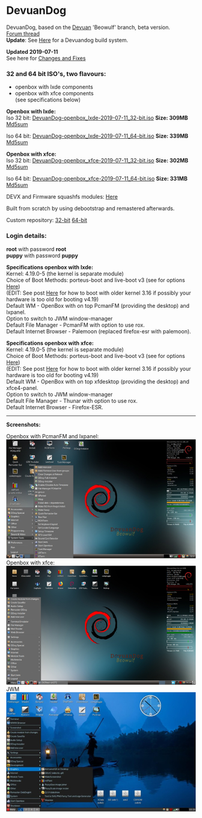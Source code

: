 # DevuanDog
DevuanDog, based on the [Devuan](https://devuan.org/) 'Beowulf' branch, beta version.   
[Forum thread](http://murga-linux.com/puppy/viewtopic.php?t=115124)  
**Update**: See [Here](https://debiandog.github.io/MakeLive/Readme-build-devuandog-beowulf.html) for a Devuandog build system.  


**Updated 2019-07-11**     
See here for [Changes and Fixes](http://murga-linux.com/puppy/viewtopic.php?p=1015137#1015137)  

### 32 and 64 bit ISO's, two flavours:
- openbox with lxde components   
- openbox with xfce components      
(see specifications below)        

**Openbox with lxde:**    
Iso 32 bit: [DevuanDog-openbox_lxde-2019-07-11_32-bit.iso](https://github.com/DebianDog/DevuanDog/releases/download/v1.0/DevuanDog-openbox_lxde-2019-07-11_32-bit.iso) **Size: 309MB**          
[Md5sum](https://github.com/DebianDog/DevuanDog/releases/download/v1.0/DevuanDog-openbox_lxde-2019-07-11_32-bit.md5)      

Iso 64 bit: [DevuanDog-openbox_lxde-2019-07-11_64-bit.iso](https://github.com/DebianDog/DevuanDog/releases/download/v1.0/DevuanDog-openbox_lxde-2019-07-11_64-bit.iso) **Size: 339MB**              
[Md5sum](https://github.com/DebianDog/DevuanDog/releases/download/v1.0/DevuanDog-openbox_lxde-2019-07-11_64-bit.md5)   

**Openbox with xfce:**   
Iso 32 bit: [DevuanDog-openbox_xfce-2019-07-11_32-bit.iso](https://github.com/DebianDog/DevuanDog/releases/download/v1.0/DevuanDog-openbox_xfce-2019-07-11_32-bit.iso) **Size: 302MB**          
[Md5sum](https://github.com/DebianDog/DevuanDog/releases/download/v1.0/DevuanDog-openbox_xfce-2019-07-11_32-bit.md5)      

Iso 64 bit: [DevuanDog-openbox_xfce-2019-07-11_64-bit.iso](https://github.com/DebianDog/DevuanDog/releases/download/v1.0/DevuanDog-openbox_xfce-2019-07-11_64-bit.iso) **Size: 331MB**              
[Md5sum](https://github.com/DebianDog/DevuanDog/releases/download/v1.0/DevuanDog-openbox_xfce-2019-07-11_64-bit.md5)
      

DEVX and Firmware squashfs modules: [Here](https://github.com/DebianDog/DevuanDog/releases/tag/v1.1)         

Built from scratch by using debootstrap and remastered afterwards.     

Custom repository: [32-bit](https://fred181.gitlab.io/devuandog/i386/Packages/) [64-bit](https://fred181.gitlab.io/devuandog/amd64/Packages/)   

### Login details:
**root** with password **root**    
**puppy** with password **puppy**

**Specifications openbox with lxde:**          
Kernel: 4.19.0-5 (the kernel is separate module)         
Choice of Boot Methods: porteus-boot and live-boot v3 (see for options [Here](https://github.com/DebianDog/DevuanDog/raw/master/Examples-boot-codes.txt))  
(EDIT: See post [Here](http://murga-linux.com/puppy/viewtopic.php?p=1015160#1015160) for how to boot with older kernel 3.16 if possibly your hardware is too old for booting v4.19)  
Default WM - OpenBox with on top PcmanFM (providing the desktop) and lxpanel.     
Option to switch to JWM window-manager                  
Default File Manager - PcmanFM with option to use rox.        
Default Internet Browser - Palemoon (replaced firefox-esr with palemoon).

 **Specifications openbox with xfce:**          
Kernel: 4.19.0-5 (the kernel is separate module)         
Choice of Boot Methods: porteus-boot and live-boot v3 (see for options [Here](https://github.com/DebianDog/DevuanDog/raw/master/Examples-boot-codes.txt))  
(EDIT: See post [Here](http://murga-linux.com/puppy/viewtopic.php?p=1015160#1015160) for how to boot with older kernel 3.16 if possibly your hardware is too old for booting v4.19)  
Default WM - OpenBox with on top xfdesktop (providing the desktop) and xfce4-panel.     
Option to switch to JWM window-manager                  
Default File Manager - Thunar with option to use rox.        
Default Internet Browser - Firefox-ESR.   

---      
 
**Screenshots:**  
    
Openbox with PcmanFM and lxpanel:     
![SCREENSHOT](https://github.com/DebianDog/DevuanDog/raw/master/Devuandog-full-openbox-lxpanel.jpg)     
Openbox with xfce:      
![SCREENSHOT](https://github.com/DebianDog/DevuanDog/raw/master/Devuandog-openbox_xfce.png)   
JWM        
![SCREENSHOT](https://github.com/DebianDog/DevuanDog/raw/master/Devuandog-JWM.jpg) 
